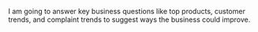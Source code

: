 I am going to answer key business questions like top products, customer trends, and complaint trends to suggest ways the business could improve.
